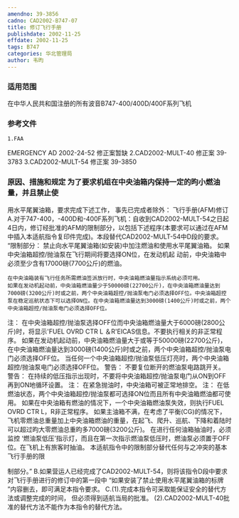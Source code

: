 ```yaml
---
amendno: 39-3856
cadno: CAD2002-B747-07
title: 修订飞行手册
publishdate: 2002-11-25
effdate: 2002-11-25
tags: B747
categories: 华北管理局
author: 韦昀
---
```


### 适用范围 
在中华人民共和国注册的所有波音B747-400/400D/400F系列飞机

<!--more-->
### 参考文件
    1.FAA 
EMERGENCY AD 2002-24-52 修正案暂缺
    2.CAD2002-MULT-40 修正案 39-3783 
    3.CAD2002-MULT-54 修正案 39-3850 

### 原因、措施和规定     为了要求机组在中央油箱内保持一定的昀小燃油量，并且禁止使
用水平尾翼油箱，要求完成下述工作， 事先已完成者除外： 飞行手册(AFM)修订 
A.对于747-400，-400D和-400F系列飞机：自收到CAD2002-MULT-54之日起4日内，修订经批准的AFM的限制部分，以包括下述程序(本要求可以通过在AFM中插入本适航指令复印件完成)。本段替代CAD2002-MULT-54中D段的要求。 
“限制部分：     禁止向水平尾翼油箱(如安装)中加注燃油和使用水平尾翼油箱。     如果中央油箱超控/抛油泵在飞行期间将要选择ON位，在发动机起
动前，中央油箱中必须至少含有17000磅(7700公斤)的燃油。 
  
    在中央油箱装有飞行任务所需燃油签派放行时，中央油箱燃油量指示系统必须可用。
    如果在发动机起动前，中央油箱燃油量少于50000磅(22700公斤)，在中央油箱燃油量达到7000磅(3200公斤)时或之前，两个中央油箱超控/抛油泵电门必须选择OFF位。中央油箱超控泵在稳定巡航状态下可以选择ON位。在中央油箱燃油量达到3000磅(1400公斤)时或之前，两个中央油箱超控/抛油泵电门必须选择OFF位。 
注： 
    在中央油箱超控/抛油泵选择OFF位而中央油箱燃油量大于6000磅(2800公斤)时，将显示'FUEL OVRD CTR L ＆R'EICAS信息。不要执行相关的非正常程序。
    如果在发动机起动前，中央油箱燃油量大于或等于50000磅(22700公斤)，在中央油箱燃油量达到3000磅(1400公斤)时或之前，两个中央油箱超控/抛油泵电门必须选择OFF位。
    当任何一个中央油箱超控/抛油泵低压灯亮时，两个中央油箱超控/抛油泵电门必须选择OFF位。 
    警告： 
    不要复位断开的燃油泵电路跳开关。 
    警告： 
    在持续的低压指示出现时，不要将中央油箱超控/抛油泵电门从ON到OFF再到ON地循环设置。 
注： 
    在紧急抛油时，中央油箱可被正常地排空。 
注： 
    在低燃油状态，两个中央油箱超控/抛油泵都可选择ON位而且所有中央油箱燃油都可使用。 
    如果在中央油箱有燃油的情况下，一个中央油箱燃油泵失效，则执行FUEL OVRD CTR L，R非正常程序。 
    如果主油箱不满，在考虑了平衡(CG)的情况下，飞机零燃油总重量加上中央油箱燃油的重量，在起飞、爬升、巡航、下降和着陆时可以超过昀大零燃油总重昀多7000磅(3200公斤)。 
    在进行任何油箱抽油时，必须监控 ‘燃油泵低压’指示灯，而且在第一次指示燃油泵低压时，燃油泵必须置于OFF位。在飞机上有旅客时抽油。 
    本适航指令中的限制部分替代任何与之冲突的基本飞行手册的限
  
制部分。”
    B.如果营运人已经完成了CAD2002-MULT-54，则将该指令D段中要求对飞行手册进行的修订中的第一段中 “如果安装了禁止使用水平尾翼油箱的标牌 ”内容删去，即可满足本指令要求。 
    C.(1).完成本指令可采取能保证安全的替代方法或调整完成的时间， 但必须得到适航当局的批准。 
      (2).CAD2002-MULT-40批准的替代方法不能作为本指令的替代方法。

